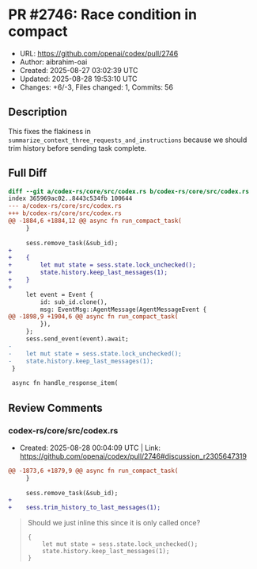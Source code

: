 # PR #2746: Race condition in compact

- URL: https://github.com/openai/codex/pull/2746
- Author: aibrahim-oai
- Created: 2025-08-27 03:02:39 UTC
- Updated: 2025-08-28 19:53:10 UTC
- Changes: +6/-3, Files changed: 1, Commits: 56

## Description

This fixes the flakiness in `summarize_context_three_requests_and_instructions` because we should trim history before sending task complete.

## Full Diff

```diff
diff --git a/codex-rs/core/src/codex.rs b/codex-rs/core/src/codex.rs
index 365969ac02..8443c534fb 100644
--- a/codex-rs/core/src/codex.rs
+++ b/codex-rs/core/src/codex.rs
@@ -1884,6 +1884,12 @@ async fn run_compact_task(
     }
 
     sess.remove_task(&sub_id);
+
+    {
+        let mut state = sess.state.lock_unchecked();
+        state.history.keep_last_messages(1);
+    }
+
     let event = Event {
         id: sub_id.clone(),
         msg: EventMsg::AgentMessage(AgentMessageEvent {
@@ -1898,9 +1904,6 @@ async fn run_compact_task(
         }),
     };
     sess.send_event(event).await;
-
-    let mut state = sess.state.lock_unchecked();
-    state.history.keep_last_messages(1);
 }
 
 async fn handle_response_item(
```

## Review Comments

### codex-rs/core/src/codex.rs

- Created: 2025-08-28 00:04:09 UTC | Link: https://github.com/openai/codex/pull/2746#discussion_r2305647319

```diff
@@ -1873,6 +1879,9 @@ async fn run_compact_task(
     }
 
     sess.remove_task(&sub_id);
+
+    sess.trim_history_to_last_messages(1);
```

> Should we just inline this since it is only called once?
> 
> ```
> {
>     let mut state = sess.state.lock_unchecked();
>     state.history.keep_last_messages(1);
> }
> ```